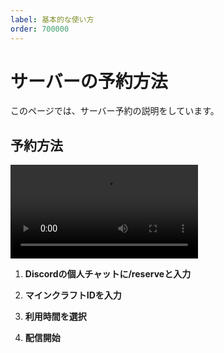 ```yaml
---
label: 基本的な使い方
order: 700000
---
```


# サーバーの予約方法
このページでは、サーバー予約の説明をしています。

## 予約方法

<video src="https://nextcloud.nandeyanen.click/index.php/s/RMcHEjrjE3y88LM/download/1.mp4" controls="true"></video>


1. **Discordの個人チャットに/reserveと入力**  

2. **マインクラフトIDを入力**  

3. **利用時間を選択**  

4. **配信開始**  
